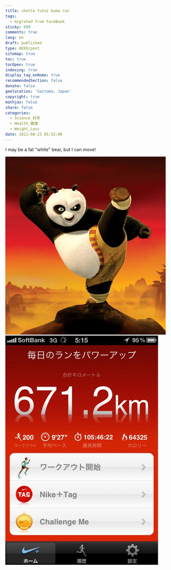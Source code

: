 ```yaml
---
title: chotto futoi kuma run
tags:
  - migrated from FaceBook
sticky: 999
comments: true
lang: en
draft: published
type: HEXO/post
sitemap: true
toc: true
tocOpen: true
indexing: true
display_tag_onHome: true
recommendedSection: false
donate: false
geolocation: 'Saitama, Japan'
copyright: true
mathjax: false
share: false
categories:
  - Science_科学
  - Health_健康
  - Weight_Loss
date: 2011-08-23 05:52:00
---
```


I may be a fat "white" bear, but I can move!

![This fat bear can dance](./chotto-futoi-kuma-run/KungFo_Panda.jpg)
![671 Kilometers](./chotto-futoi-kuma-run/671kilometers.jpg)